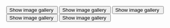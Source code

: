 <div class="flex flex-wrap gap-4">
    <button class="block overflow-hidden rounded" data-group="image-gallery" data-modal-image="https://unsplash.it/400/400?random&gravity=center" data-caption="This is the caption of Image 1">
        <span class="sr-only">Show image gallery</span>
        <img src="https://unsplash.it/150/150?random&gravity=center" alt=""/>
    </button>
    <button class="block overflow-hidden rounded" data-group="image-gallery" data-modal-image="https://unsplash.it/2000/1000?random&gravity=center" data-caption="This is the caption of Image 2">
        <span class="sr-only">Show image gallery</span>
        <img src="https://unsplash.it/150/150?random&gravity=center" alt=""/>
    </button>
    <button class="block overflow-hidden rounded" data-group="image-gallery" data-modal-image="https://unsplash.it/800/400?random&gravity=center">
        <span class="sr-only">Show image gallery</span>
        <img src="https://unsplash.it/150/150?random&gravity=center" alt=""/>
    </button>
    <button class="block overflow-hidden rounded" data-group="image-gallery" data-modal-image="https://unsplash.it/1600/900?random&gravity=center" data-caption="This is the caption of Image 4">
        <span class="sr-only">Show image gallery</span>
        <img src="https://unsplash.it/150/150?random&gravity=center" alt=""/>
    </button>
    <button class="block overflow-hidden rounded" data-group="image-gallery" data-modal-image="https://unsplash.it/2000/500?random&gravity=center" data-caption="This is the caption of Image 5">
        <span class="sr-only">Show image gallery</span>
        <img src="https://unsplash.it/150/150?random&gravity=center" alt=""/>
    </button>
</div>
